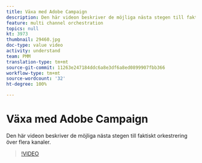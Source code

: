 ```yaml
---
title: Växa med Adobe Campaign
description: Den här videon beskriver de möjliga nästa stegen till faktiskt orkestrering över flera kanaler.
feature: multi channel orchestration
topics: null
kt: 3973
thumbnail: 29460.jpg
doc-type: value video
activity: understand
team: PMM
translation-type: tm+mt
source-git-commit: 11263e247184ddc6a8e3df6a8ed0899907fbb366
workflow-type: tm+mt
source-wordcount: '32'
ht-degree: 100%

---
```



# Växa med Adobe Campaign

Den här videon beskriver de möjliga nästa stegen till faktiskt orkestrering över flera kanaler.

>[!VIDEO](https://video.tv.adobe.com/v/29460?quality=12)
